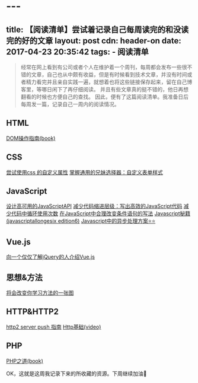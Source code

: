 # ---
title: 【阅读清单】尝试着记录自己每周读完的和没读完的好的文章
layout: post
cdn: header-on
date: 2017-04-23 20:35:42
tags:
    - 阅读清单
---

> 经常在网上看到有公司或者个人在维护着一个周刊，每周都会发布一些很不错的文章，自己也从中颇有收益，但是有时候看到技术文章，并没有时间或者精力看完并且亲自实践一遍，就想着也将这些链接保存起来，留在自己博客里，等哪日闲下了再仔细阅读。
> 并且有些文章真的挺不错的，他日再想翻看的时候也方便自己的查找。
> 因此，便有了这篇阅读清单。我准备日后每周发一篇，记录自己一周内的阅读情况。

## HTML
[DOM操作指南(book)](http://domenlightenment.com/)

## CSS
[尝试使用css 的自定义属性](https://www.smashingmagazine.com/2017/04/start-using-css-custom-properties/)
[掌握通用的兄妹选择器：自定义表单样式](https://webdesign.tutsplus.com/tutorials/mastering-general-sibling-selectors-custom-form-elements--cms-28436)

##  JavaScript
[设计高可用的JavaScriptAPI](https://www.smashingmagazine.com/2012/10/designing-javascript-apis-usability/)
[减少代码缩进层级：写出高效的JavaScript代码](http://jrsinclair.com/articles/2017/indentation-is-the-enemy-less-complex-javascript/)
[减少代码中循环使用次数](http://jrsinclair.com/articles/2017/javascript-without-loops/)
[在JavaScript中合理改变条件语句的写法](http://jrsinclair.com/articles/2017/javascript-but-less-iffy/)
[Javascript秘籍(javascriptallongesix edition6)](https://leanpub.com/javascriptallongesix/read)
[Javascript中的异步处理方案⭐️️️️️️️️⭐️](https://blog.usebutton.com/demystifying-async-programming-in-javascript-47e417566f61)

##  Vue.js
[向一个仅仅了解jQuery的人介绍Vue.js](https://medium.freecodecamp.com/vue-js-introduction-for-people-who-know-just-enough-jquery-to-get-by-eab5aa193d77)

## 思想&方法
[将会改变你学习方法的一张图](https://medium.freecodecamp.com/this-picture-will-change-the-way-you-learn-to-code-557ac1e109bd)

## HTTP&HTTP2
[http2 server push 指南](https://www.smashingmagazine.com/2017/04/guide-http2-server-push/)
[Http基础(video)](https://egghead.io/courses/understand-the-basics-of-http)

## PHP
[PHP之道(book)](http://laravel-china.github.io/php-the-right-way/)

OK，这就是这周我记录下来的所收藏的资源。下周继续加油💪